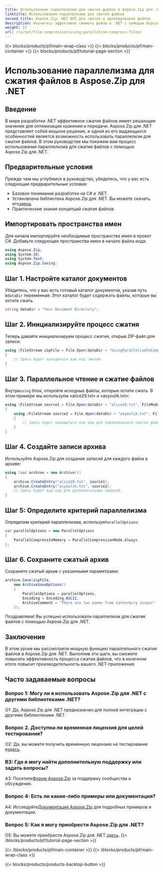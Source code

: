 ```yaml
---
title: Использование параллелизма для сжатия файлов в Aspose.Zip для .NET
linktitle: Использование параллелизма для сжатия файлов
second_title: Aspose.Zip .NET API для сжатия и архивирования файлов
description: Научитесь эффективно сжимать файлы в .NET с помощью Aspose.Zip. Используйте возможности параллелизма с помощью нашего пошагового руководства.
weight: 17
url: /ru/net/file-compression/using-parallelism-compress-files/
---
```


{{< blocks/products/pf/main-wrap-class >}}
{{< blocks/products/pf/main-container >}}
{{< blocks/products/pf/tutorial-page-section >}}

# Использование параллелизма для сжатия файлов в Aspose.Zip для .NET

## Введение

В мире разработки .NET эффективное сжатие файлов имеет решающее значение для оптимизации хранения и передачи. Aspose.Zip для .NET представляет собой мощное решение, и одной из его выдающихся особенностей является возможность использовать параллелизм для сжатия файлов. В этом руководстве мы покажем вам процесс использования параллелизма для сжатия файлов с помощью Aspose.Zip для .NET.

## Предварительные условия

Прежде чем мы углубимся в руководство, убедитесь, что у вас есть следующие предварительные условия:

- Базовое понимание разработки на C# и .NET.
-  Установлена библиотека Aspose.Zip для .NET. Вы можете скачать его[здесь](https://releases.aspose.com/zip/net/).
- Практические знания концепций сжатия файлов.

## Импортировать пространства имен

Для начала импортируйте необходимые пространства имен в проект C#. Добавьте следующие пространства имен в начало файла кода:

```csharp
using Aspose.Zip;
using System.IO;
using System.Text;
using Aspose.Zip.Saving;
```

## Шаг 1. Настройте каталог документов

 Убедитесь, что у вас есть готовый каталог документов, указав путь в`dataDir` переменная. Этот каталог будет содержать файлы, которые вы хотите сжать.

```csharp
string dataDir = "Your Document Directory";
```

## Шаг 2. Инициализируйте процесс сжатия

Теперь давайте инициализируем процесс сжатия, открыв ZIP-файл для записи:

```csharp
using (FileStream zipFile = File.Open(dataDir + "UsingParallelismToCompressFiles_out.zip", FileMode.Create))
{
    // Здесь будет находиться ваш код сжатия.
}
```

## Шаг 3. Параллельное чтение и сжатие файлов

 Внутри`using` блок, откройте исходные файлы, которые хотите сжать. В этом примере мы используем «alice29.txt» и «asyoulik.txt»:

```csharp
using (FileStream source1 = File.Open(dataDir + "alice29.txt", FileMode.Open, FileAccess.Read))
{
    using (FileStream source2 = File.Open(dataDir + "asyoulik.txt", FileMode.Open, FileAccess.Read))
    {
        // Здесь будет находиться ваш код для параллельного сжатия файлов.
    }
}
```

## Шаг 4. Создайте записи архива

Используйте Aspose.Zip для создания записей для каждого файла в архиве:

```csharp
using (var archive = new Archive())
{
    archive.CreateEntry("alice29.txt", source1);
    archive.CreateEntry("asyoulik.txt", source2);
    // Здесь будет ваш код для дополнительных записей.
}
```

## Шаг 5: Определите критерий параллелизма

 Определим критерий параллелизма, используя`ParallelOptions`:

```csharp
var parallelOptions = new ParallelOptions
{
    ParallelCompressInMemory = ParallelCompressionMode.Always
};
```

## Шаг 6. Сохраните сжатый архив

Сохраните сжатый архив с указанными параметрами:

```csharp
archive.Save(zipFile,
    new ArchiveSaveOptions()
    {
        ParallelOptions = parallelOptions,
        Encoding = Encoding.ASCII,
        ArchiveComment = "There are two poems from Canterbury corpus"
    });
```

Поздравляем! Вы успешно использовали параллелизм для сжатия файлов с помощью Aspose.Zip для .NET.

## Заключение

В этом уроке мы рассмотрели мощную функцию параллельного сжатия файлов в Aspose.Zip для .NET. Выполнив эти шаги, вы сможете повысить эффективность процесса сжатия файлов, что в конечном итоге повысит производительность вашего .NET-приложения.

## Часто задаваемые вопросы

### Вопрос 1: Могу ли я использовать Aspose.Zip для .NET с другими библиотеками .NET?

О1: Да, Aspose.Zip для .NET предназначен для полной интеграции с другими библиотеками .NET.

### Вопрос 2. Доступна ли временная лицензия для целей тестирования?

 О2: Да, вы можете получить временную лицензию на тестирование в[здесь](https://purchase.aspose.com/temporary-license/).

### В3: Где я могу найти дополнительную поддержку или задать вопросы?

 A3: Посетите[Форум Aspose.Zip](https://forum.aspose.com/c/zip/37) за поддержку сообщества и обсуждения.

### Вопрос 4: Есть ли какие-либо примеры или документация?

 А4: Исследуйте[Документация Aspose.Zip](https://reference.aspose.com/zip/net/) для подробных примеров и документации.

### Вопрос 5: Как я могу приобрести Aspose.Zip для .NET?

 О5: Вы можете приобрести Aspose.Zip для .NET.[здесь](https://purchase.aspose.com/buy).
{{< /blocks/products/pf/tutorial-page-section >}}

{{< /blocks/products/pf/main-container >}}
{{< /blocks/products/pf/main-wrap-class >}}

{{< blocks/products/products-backtop-button >}}
